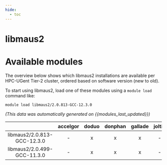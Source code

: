 ```yaml
---
hide:
  - toc
---
```


libmaus2
========

# Available modules


The overview below shows which libmaus2 installations are available per HPC-UGent Tier-2 cluster, ordered based on software version (new to old).

To start using libmaus2, load one of these modules using a `module load` command like:

```shell
module load libmaus2/2.0.813-GCC-12.3.0
```

*(This data was automatically generated on {{modules_last_updated}})*  

| |accelgor|doduo|donphan|gallade|joltik|shinx|skitty|
| :---: | :---: | :---: | :---: | :---: | :---: | :---: | :---: |
|libmaus2/2.0.813-GCC-12.3.0|-|x|x|x|-|x|x|
|libmaus2/2.0.499-GCC-11.3.0|-|x|x|x|-|-|-|

